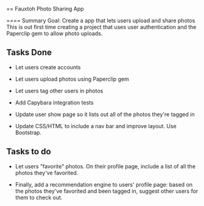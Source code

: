 == Fauxtoh Photo Sharing App

==== Summary
Goal: Create a app that lets users upload and share photos
This is out first time creating a project that uses user authentication and the Paperclip gem to allow photo uploads.

Tasks Done
----------

* Let users create accounts

* Let users upload photos using Paperclip gem

* Let users tag other users in photos

* Add Capybara integration tests

* Update user show page so it lists out all of the photos they're tagged in

* Update CSS/HTML to include a nav bar and improve layout. Use Bootstrap.


Tasks to do
------------

* Let users "favorite" photos. On their profile page, include a list of all the photos they've favorited.

* Finally, add a recommendation engine to users' profile page: based on the photos they've favorited and been tagged in, suggest other users for them to check out.
